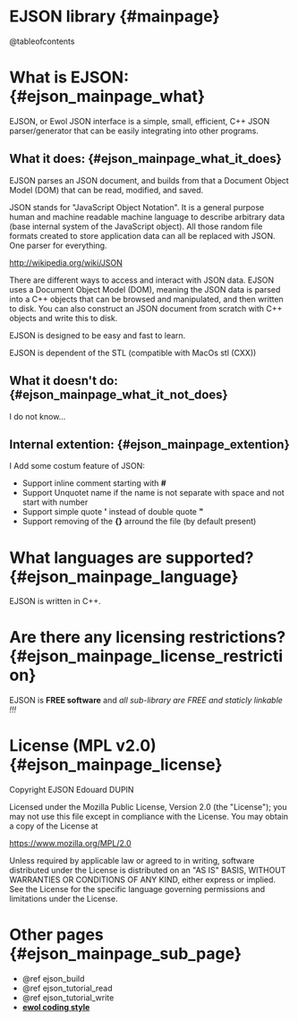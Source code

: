 EJSON library                                {#mainpage}
=============

@tableofcontents

What is EJSON:                               {#ejson_mainpage_what}
==============

EJSON, or Ewol JSON interface is a simple, small, efficient, C++ JSON parser/generator that can be easily integrating into other programs.

What it does:                               {#ejson_mainpage_what_it_does}
-------------

EJSON parses an JSON document, and builds from that a Document Object Model (DOM) that can be read, modified, and saved.

JSON stands for "JavaScript Object Notation". It is a general purpose human and machine readable machine language to describe arbitrary data (base internal system of the JavaScript object).
All those random file formats created to store application data can all be replaced with JSON. One parser for everything.

http://wikipedia.org/wiki/JSON

There are different ways to access and interact with JSON data.
EJSON uses a Document Object Model (DOM), meaning the JSON data is parsed into a C++ objects that can be browsed and manipulated, and then written to disk.
You can also construct an JSON document from scratch with C++ objects and write this to disk.

EJSON is designed to be easy and fast to learn.

EJSON is dependent of the STL (compatible with MacOs stl (CXX))

What it doesn't do:                          {#ejson_mainpage_what_it_not_does}
-------------------

I do not know...

Internal extention:                          {#ejson_mainpage_extention}
-------------------

I Add some costum feature of JSON:
  - Support inline comment starting with **#**
  - Support Unquotet name if the name is not separate with space and not start with number
  - Support simple quote **'** instead of double quote **"**
  - Support removing of the **{}** arround the file (by default present)


What languages are supported?                    {#ejson_mainpage_language}
=============================

EJSON is written in C++.


Are there any licensing restrictions?            {#ejson_mainpage_license_restriction}
=====================================

EJSON is **FREE software** and _all sub-library are FREE and staticly linkable !!!_


License (MPL v2.0)                               {#ejson_mainpage_license}
==================

Copyright EJSON Edouard DUPIN

Licensed under the Mozilla Public License, Version 2.0 (the "License");
you may not use this file except in compliance with the License.
You may obtain a copy of the License at

<https://www.mozilla.org/MPL/2.0>

Unless required by applicable law or agreed to in writing, software
distributed under the License is distributed on an "AS IS" BASIS,
WITHOUT WARRANTIES OR CONDITIONS OF ANY KIND, either express or implied.
See the License for the specific language governing permissions and
limitations under the License.


Other pages                              {#ejson_mainpage_sub_page}
===========

  - @ref ejson_build
  - @ref ejson_tutorial_read
  - @ref ejson_tutorial_write
  - [**ewol coding style**](http://atria-soft.github.io/ewol/ewol_coding_style.html)

